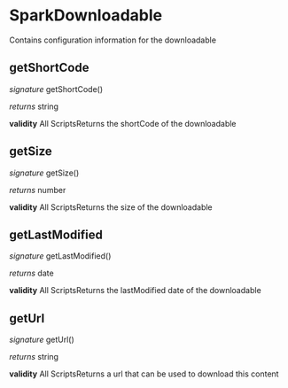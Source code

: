 # SparkDownloadable

Contains configuration information for the downloadable



## getShortCode
_signature_ getShortCode()</p>
_returns_ string</p>
<b>validity</b> All ScriptsReturns the shortCode of the downloadable

## getSize
_signature_ getSize()</p>
_returns_ number</p>
<b>validity</b> All ScriptsReturns the size of the downloadable

## getLastModified
_signature_ getLastModified()</p>
_returns_ date</p>
<b>validity</b> All ScriptsReturns the lastModified date of the downloadable

## getUrl
_signature_ getUrl()</p>
_returns_ string</p>
<b>validity</b> All ScriptsReturns a url that can be used to download this content

